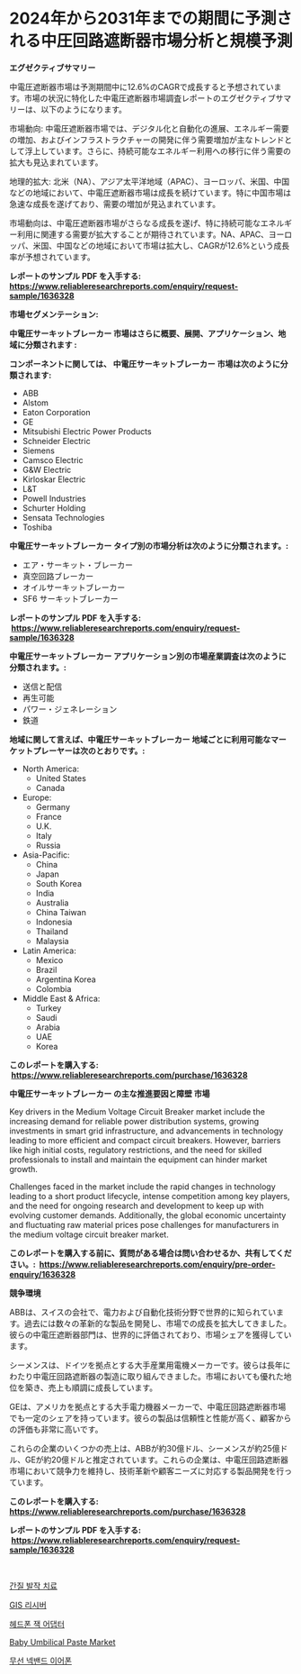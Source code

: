 <p><h1>2024年から2031年までの期間に予測される中圧回路遮断器市場分析と規模予測</h1></p><p><strong>エグゼクティブサマリー</strong></p>
<p><p>中電圧遮断器市場は予測期間中に12.6%のCAGRで成長すると予想されています。市場の状況に特化した中電圧遮断器市場調査レポートのエグゼクティブサマリーは、以下のようになります。</p><p>市場動向: 中電圧遮断器市場では、デジタル化と自動化の進展、エネルギー需要の増加、およびインフラストラクチャーの開発に伴う需要増加が主なトレンドとして浮上しています。さらに、持続可能なエネルギー利用への移行に伴う需要の拡大も見込まれています。</p><p>地理的拡大: 北米（NA）、アジア太平洋地域（APAC）、ヨーロッパ、米国、中国などの地域において、中電圧遮断器市場は成長を続けています。特に中国市場は急速な成長を遂げており、需要の増加が見込まれています。</p><p>市場動向は、中電圧遮断器市場がさらなる成長を遂げ、特に持続可能なエネルギー利用に関連する需要が拡大することが期待されています。NA、APAC、ヨーロッパ、米国、中国などの地域において市場は拡大し、CAGRが12.6%という成長率が予想されています。</p></p>
<p><strong>レポートのサンプル PDF を入手する: <a href="https://www.reliableresearchreports.com/enquiry/request-sample/1636328">https://www.reliableresearchreports.com/enquiry/request-sample/1636328</a></strong></p>
<p><strong>市場セグメンテーション:</strong></p>
<p><strong> 中電圧サーキットブレーカー 市場はさらに概要、展開、アプリケーション、地域に分類されます :</strong></p>
<p><strong>コンポーネントに関しては、 中電圧サーキットブレーカー 市場は次のように分類されます: &nbsp;</strong></p>
<p><ul><li>ABB</li><li>Alstom</li><li>Eaton Corporation</li><li>GE</li><li>Mitsubishi Electric Power Products</li><li>Schneider Electric</li><li>Siemens</li><li>Camsco Electric</li><li>G&W Electric</li><li>Kirloskar Electric</li><li>L&T</li><li>Powell Industries</li><li>Schurter Holding</li><li>Sensata Technologies</li><li>Toshiba</li></ul></p>
<p><strong> 中電圧サーキットブレーカー タイプ別の市場分析は次のように分類されます。:</strong></p>
<p><ul><li>エア・サーキット・ブレーカー</li><li>真空回路ブレーカー</li><li>オイルサーキットブレーカー</li><li>SF6 サーキットブレーカー</li></ul></p>
<p><strong>レポートのサンプル PDF を入手する: &nbsp;<a href="https://www.reliableresearchreports.com/enquiry/request-sample/1636328">https://www.reliableresearchreports.com/enquiry/request-sample/1636328</a></strong></p>
<p><strong> 中電圧サーキットブレーカー アプリケーション別の市場産業調査は次のように分類されます。:</strong></p>
<p><ul><li>送信と配信</li><li>再生可能</li><li>パワー・ジェネレーション</li><li>鉄道</li></ul></p>
<p><strong>地域に関して言えば、中電圧サーキットブレーカー 地域ごとに利用可能なマーケットプレーヤーは次のとおりです。:</strong></p>
<p><ul>
    <li>
        North America:
        <ul>
            <li>United States</li>
            <li>Canada</li>
        </ul>
    </li>
    <li>
        Europe:
        <ul>
            <li>Germany</li>
            <li>France</li>
            <li>U.K.</li>
            <li>Italy</li>
            <li>Russia</li>
        </ul>
    </li>
    <li>
        Asia-Pacific:
        <ul>
            <li>China</li>
            <li>Japan</li>
            <li>South Korea</li>
            <li>India</li>
            <li>Australia</li>
            <li>China Taiwan</li>
            <li>Indonesia</li>
            <li>Thailand</li>
            <li>Malaysia</li>
        </ul>
    </li>
    <li>
        Latin America:
        <ul>
            <li>Mexico</li>
            <li>Brazil</li>
            <li>Argentina Korea</li>
            <li>Colombia</li>
        </ul>
    </li>
    <li>
        Middle East & Africa:
        <ul>
            <li>Turkey</li>
            <li>Saudi</li>
            <li>Arabia</li>
            <li>UAE</li>
            <li>Korea</li>
        </ul>
    </li>
    </ul></p>
<p><strong>このレポートを購入する: &nbsp;<a href="https://www.reliableresearchreports.com/purchase/1636328">https://www.reliableresearchreports.com/purchase/1636328</a></strong></p>
<p><strong>中電圧サーキットブレーカー の主な推進要因と障壁 市場</strong></p>
<p><p>Key drivers in the Medium Voltage Circuit Breaker market include the increasing demand for reliable power distribution systems, growing investments in smart grid infrastructure, and advancements in technology leading to more efficient and compact circuit breakers. However, barriers like high initial costs, regulatory restrictions, and the need for skilled professionals to install and maintain the equipment can hinder market growth.</p><p>Challenges faced in the market include the rapid changes in technology leading to a short product lifecycle, intense competition among key players, and the need for ongoing research and development to keep up with evolving customer demands. Additionally, the global economic uncertainty and fluctuating raw material prices pose challenges for manufacturers in the medium voltage circuit breaker market.</p></p>
<p><strong>このレポートを購入する前に、質問がある場合は問い合わせるか、共有してください。:&nbsp; <a href="https://www.reliableresearchreports.com/enquiry/pre-order-enquiry/1636328">https://www.reliableresearchreports.com/enquiry/pre-order-enquiry/1636328</a></strong></p>
<p><strong>競争環境</strong></p>
<p><p>ABBは、スイスの会社で、電力および自動化技術分野で世界的に知られています。過去には数々の革新的な製品を開発し、市場での成長を拡大してきました。彼らの中電圧遮断器部門は、世界的に評価されており、市場シェアを獲得しています。</p><p>シーメンスは、ドイツを拠点とする大手産業用電機メーカーです。彼らは長年にわたり中電圧回路遮断器の製造に取り組んできました。市場においても優れた地位を築き、売上も順調に成長しています。</p><p>GEは、アメリカを拠点とする大手電力機器メーカーで、中電圧回路遮断器市場でも一定のシェアを持っています。彼らの製品は信頼性と性能が高く、顧客からの評価も非常に高いです。</p><p>これらの企業のいくつかの売上は、ABBが約30億ドル、シーメンスが約25億ドル、GEが約20億ドルと推定されています。これらの企業は、中電圧回路遮断器市場において競争力を維持し、技術革新や顧客ニーズに対応する製品開発を行っています。</p></p>
<p><strong>このレポートを購入する: &nbsp; <a href="https://www.reliableresearchreports.com/purchase/1636328">https://www.reliableresearchreports.com/purchase/1636328</a></strong></p>
<p><strong>レポートのサンプル PDF を入手する: &nbsp;<a href="https://www.reliableresearchreports.com/enquiry/request-sample/1636328">https://www.reliableresearchreports.com/enquiry/request-sample/1636328</a></strong><strong></strong></p>
<p>&nbsp;</p>
<p><p><a href="https://medium.com/@hershelkris/%EA%B0%84%EC%A7%88%EB%B0%9C%EC%9E%91-%EC%B9%98%EB%A3%8C-%EC%8B%9C%EC%9E%A5-%EB%B6%84%EC%84%9D-%EB%B0%8F-2024%EB%85%84%EB%B6%80%ED%84%B0-2031%EB%85%84%EA%B9%8C%EC%A7%80%EC%9D%98-%EC%98%88%EC%B8%A1%EB%90%9C-%ED%81%AC%EA%B8%B0%EC%97%90-%EB%8C%80%ED%95%9C-%EC%A0%95%EB%B3%B4-8ab414213e45">간질 발작 치료</a></p><p><a href="https://medium.com/@lowellleke20231/gis-receiver-%EC%8B%9C%EC%9E%A5-2031%EB%85%84%EA%B9%8C%EC%A7%80%EC%9D%98-%ED%8A%B8%EB%A0%8C%EB%93%9C-%EC%98%88%EC%B8%A1-%EB%B0%8F-%EA%B2%BD%EC%9F%81-%EB%B6%84%EC%84%9D-f09998e60bb9">GIS 리시버</a></p><p><a href="https://github.com/CorEmtymerich56566/Market-Research-Report-List-1/blob/main/96093937146.md">헤드폰 잭 어댑터</a></p><p><a href="https://github.com/Airanohannonzb68e5pb53oc1/Market-Research-Report-List-1/blob/main/baby-umbilical-paste-market.md">Baby Umbilical Paste Market</a></p><p><a href="https://github.com/akzkkws047661437/Market-Research-Report-List-1/blob/main/23829447147.md">무선 넥밴드 이어폰</a></p></p>